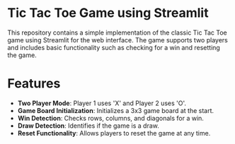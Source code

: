 # Tic Tac Toe Game using Streamlit

This repository contains a simple implementation of the classic Tic Tac Toe game using Streamlit for the web interface. The game supports two players and includes basic functionality such as checking for a win and resetting the game.

# Features

- **Two Player Mode**: Player 1 uses 'X' and Player 2 uses 'O'.
- **Game Board Initialization**: Initializes a 3x3 game board at the start.
- **Win Detection**: Checks rows, columns, and diagonals for a win.
- **Draw Detection**: Identifies if the game is a draw.
- **Reset Functionality**: Allows players to reset the game at any time.

